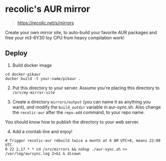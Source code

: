 # recolic's AUR mirror

> https://recolic.net/s/mirrors

Create your own mirror site, to auto-build your favorite AUR packages and free your m3-6Y30 toy CPU from heavy compilation work!

## Deploy

1. Build docker image

```
cd docker-pikaur
docker build -t your-name/pikaur .
```

2. Put this directory to your server. Assume you're placing this directory to `/srv/my-mirror-site`

3. Create a directory `mirrors/output` (you can name it as anything you want), and modify the `build_outdir` variable in aur-sync.sh. Also change the `recolic-aur` after the `repo-add` command, to your repo name. 

You should know how to publish the directory to your web server. 

4. Add a crontab line and enjoy! 

```
# Trigger recolic-aur rebuild twice a month at 6 AM UTC+8, means 22:00 UTC. 
0 22 2,17 * * cd /srv/mirrors && nohup ./aur-sync.sh >> /var/log/aursync.log 2>&1 & disown
```

